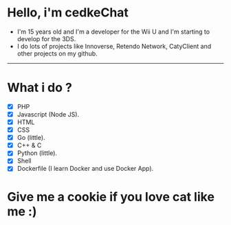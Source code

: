 # Hello, i'm cedkeChat
- I'm 15 years old and I'm a developer for the Wii U and I'm starting to develop for the 3DS.
- I do lots of projects like Innoverse, Retendo Network, CatyClient and other projects on my github.
--------------------------------------------------------------------------------
# What i do ?
- [x] PHP
- [x] Javascript (Node JS).
- [x] HTML
- [x] CSS
- [x] Go (little).
- [x] C++ & C
- [x] Python (little).
- [x] Shell
- [x] Dockerfile (I learn Docker and use Docker App).

# Give me a cookie if you love cat like me :)
